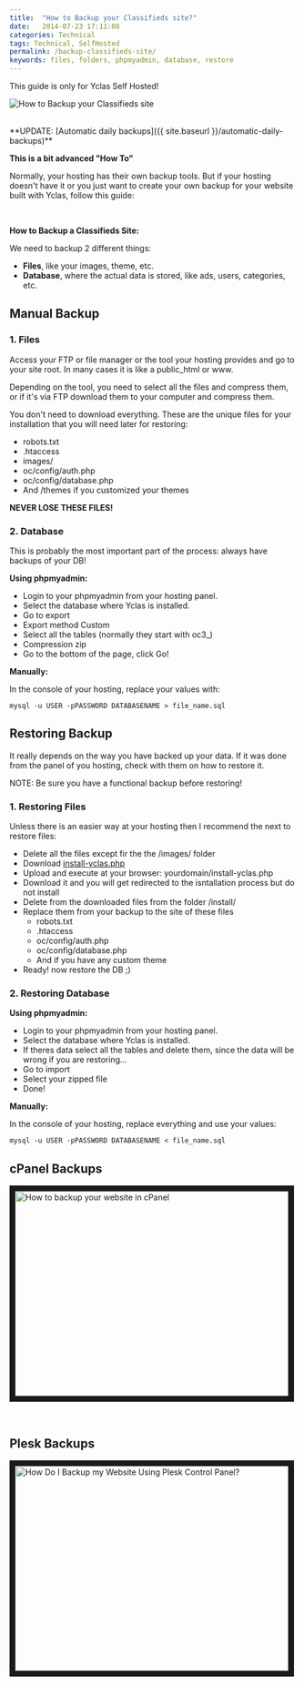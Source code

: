 ```yaml
---
title:  "How to Backup your Classifieds site?"
date:   2014-07-23 17:11:08
categories: Technical
tags: Technical, SelfHosted
permalink: /backup-classifieds-site/
keywords: files, folders, phpmyadmin, database, restore
---
```

<div class="alert alert-warning">
<strong><i class="glyphicon glyphicon-warning-sign"></i> </strong> This guide is only for Yclas Self Hosted!
</div>


![How to Backup your Classifieds site](//open-classifieds.com/wp-content/uploads/2014/07/600x399x1367975019254de-600x399.jpg.pagespeed.ic.8YjTmTlrAP.jpg)

<br>
**UPDATE: [Automatic daily backups]({{ site.baseurl }}/automatic-daily-backups)**

**This is a bit advanced "How To"** 

Normally, your hosting has their own backup tools. But if your hosting doesn't have it or you just want to create your own backup for your website built with Yclas, follow this guide:

<br>

**How to Backup a Classifieds Site:**

We need to backup 2 different things: 

+ **Files**, like your images, theme, etc.
+ **Database**, where the actual data is stored, like ads, users, categories, etc.

## Manual Backup

### 1\. Files

Access your FTP or file manager or the tool your hosting provides and go to your site root. In many cases it is like a public_html or www. 

Depending on the tool, you need to select all the files and compress them, or if it's via FTP download them to your computer and compress them. 

You don't need to download everything. These are the unique files for your installation that you will need later for restoring: 

* robots.txt
* .htaccess
* images/
* oc/config/auth.php
* oc/config/database.php
* And /themes if you customized your themes

**NEVER LOSE THESE FILES!**

### 2\. Database

This is probably the most important part of the process: always have backups of your DB! 

**Using phpmyadmin:**

* Login to your phpmyadmin from your hosting panel.
* Select the database where Yclas is installed.
* Go to export
* Export method Custom
* Select all the tables (normally they start with oc3_)
* Compression zip
* Go to the bottom of the page, click Go!

**Manually:** 

In the console of your hosting, replace your values with: 

    mysql -u USER -pPASSWORD DATABASENAME > file_name.sql 
 
## Restoring Backup

It really depends on the way you have backed up your data. If it was done from the panel of you hosting, check with them on how to restore it. 

NOTE: Be sure you have a functional backup before restoring! 

### 1\. Restoring Files

Unless there is an easier way at your hosting then I recommend the next to restore files: 

* Delete all the files except fir the the /images/ folder
* Download [install-yclas.php](https://raw.githubusercontent.com/yclas/yclas/master/install-yclas.php)
* Upload and execute at your browser: yourdomain/install-yclas.php
* Download it and you will get redirected to the isntallation process but do not install
* Delete from the downloaded files from the folder /install/
* Replace them from your backup to the site of these files 
    * robots.txt
    * .htaccess
    * oc/config/auth.php
    * oc/config/database.php
    * And if you have any custom theme
* Ready! now restore the DB ;)

### 2\. Restoring Database

**Using phpmyadmin:**

* Login to your phpmyadmin from your hosting panel.
* Select the database where Yclas is installed.
* If theres data select all the tables and delete them, since the data will be wrong if you are restoring...
* Go to import
* Select your zipped file
* Done!

**Manually:** 

In the console of your hosting, replace everything and use your values: 

    mysql -u USER -pPASSWORD DATABASENAME < file_name.sql 

## cPanel Backups

<a href="https://www.youtube.com/watch?v=Xxvn5D7QTFc" target="_blank"><img src="http://img.youtube.com/vi/Xxvn5D7QTFc/0.jpg" 
alt="How to backup your website in cPanel" width="480" height="360" border="10" /></a>

<br>

## Plesk Backups

<a href="https://www.youtube.com/watch?v=2FKQY1Lmyuk" target="_blank"><img src="http://img.youtube.com/vi/2FKQY1Lmyuk/0.jpg" 
alt="How Do I Backup my Website Using Plesk Control Panel?" width="480" height="360" border="10" /></a>


